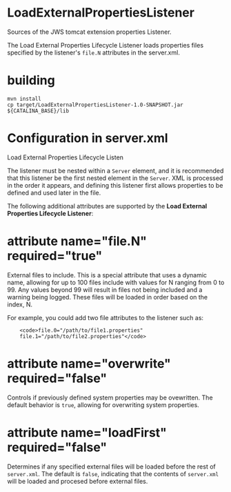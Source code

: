 # LoadExternalPropertiesListener
Sources of the JWS tomcat extension properties Listener.

The Load External Properties Lifecycle Listener loads
    properties files specified by the listener's <code>file.N</code> attributes
    in the server.xml.
# building
```
mvn install
cp target/LoadExternalPropertiesListener-1.0-SNAPSHOT.jar ${CATALINA_BASE}/lib
```

# Configuration in server.xml
Load External Properties Lifecycle Listen

The listener must be nested within a <code>Server</code>
element, and it is recommended that this listener be the first nested element in the <code>Server</code>.
XML is processed in the order it appears, and defining this listener first allows properties to
be defined and used later in the file.


The following additional attributes are supported by the <strong>Load External Properties Lifecycle Listener</strong>:

#    attribute name="file.N" required="true"

External files to include. This is a special attribute that uses a dynamic name, allowing for up to 100 files include with values for N
ranging from 0 to 99. Any values beyond 99 will result in files not being included and a warning being logged. These files will be loaded
in order based on the index, N.


For example, you could add two file attributes to the listener such as:

        <code>file.0="/path/to/file1.properties"
        file.1="/path/to/file2.properties"</code>

#      attribute name="overwrite" required="false"

Controls if previously defined system properties may be ovewritten. The default behavior is <code>true</code>, allowing for overwriting system properties.

#      attribute name="loadFirst" required="false"

Determines if any specified external files will be loaded before the rest of <code>server.xml</code>. The default is <code>false</code>,
indicating that the contents of <code>server.xml</code> will be loaded and procesed before external files.
